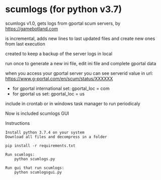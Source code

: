 # scumlogs (for python v3.7)
scumlogs v1.0, gets logs from gportal scum servers, by https://gamebotland.com

is incremental, adds new lines to last updated files and create new ones from last execution

created to keep a backup of the server logs in local

run once to generate a new ini file, edit ini file and complete gportal data

when you access your gportal server you can see serverid value in url: https://www.g-portal.com/en/scum/status/XXXXXX

- for gportal international set: gportal_loc = com
- for gportal us set: gportal_loc = us

include in crontab or in windows task manager to run periodicaly

Now is included scumlogs GUI

Instructions

	Install python 3.7.4 on your system
	Download all files and decompress in a folder
		
	pip install -r requirements.txt
	
	Run scumlogs:
		python scumlogs.py
		
	Run gui that run scumlogs:
		python scumlogsgui.py
	
